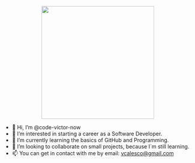 <p align="center"><img width="300" src="https://user-images.githubusercontent.com/8168962/146066829-1116c9ba-242d-4b0b-91a4-4b01109fc868.png"></p>


- 👋 Hi, I’m @code-victor-now
- 👀 I’m interested in starting a career as a Software Developer.
- 🌱 I’m currently learning the basics of GitHub and Programming.
- 💞️ I’m looking to collaborate on small projects, because I´m still learning. 
- 📫 You can get in contact with me by email: vcalesco@gmail.com



<!---
Calesco/Calesco is a ✨ special ✨ repository because its `README.md` (this file) appears on your GitHub profile.
You can click the Preview link to take a look at your changes.
--->

